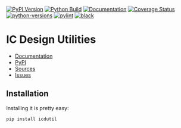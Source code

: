 [![PyPI Version](https://badge.fury.io/py/icdutil.svg)](https://badge.fury.io/py/icdutil)
[![Python Build](https://github.com/nbiotcloud/icdutil/actions/workflows/main.yml/badge.svg)](https://github.com/nbiotcloud/icdutil/actions/workflows/main.yml)
[![Documentation](https://readthedocs.org/projects/icdutil/badge/?version=latest)](https://icdutil.readthedocs.io/en/latest/?badge=latest)
[![Coverage Status](https://coveralls.io/repos/github/nbiotcloud/icdutil/badge.svg?branch=main)](https://coveralls.io/github/nbiotcloud/icdutil?branch=main)
[![python-versions](https://img.shields.io/pypi/pyversions/icdutil.svg)](https://pypi.python.org/pypi/icdutil)
[![pylint](https://img.shields.io/badge/linter-pylint-%231674b1?style=flat)](https://www.pylint.org/)
[![black](https://img.shields.io/badge/code%20style-black-000000.svg)](https://github.com/psf/black)

# IC Design Utilities

* [Documentation](https://icdutil.readthedocs.io/en/latest/)
* [PyPI](https://pypi.org/project/icdutil/)
* [Sources](https://github.com/nbiotcloud/icdutil)
* [Issues](https://github.com/nbiotcloud/icdutil/issues)

## Installation

Installing it is pretty easy:

```bash
pip install icdutil
```
